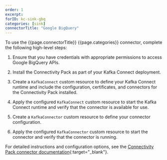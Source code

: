 ```yaml
---
order: 1
excerpt: 
forID: kc-sink-gbq
categories: [sink]
connectorTitle: "Google BigQuery"
---
```


To use the {{page.connectorTitle}} {{page.categories}} connector, complete the following high-level steps:

1. Ensure that you have credentials with appropriate permissions to access Google BigQuery APIs.

1. Install the Connectivity Pack as part of your Kafka Connect deployment.

1. Create a `KafkaConnect` custom resource to define your Kafka Connect runtime and include the configuration, certificates, and connectors for the Connectivity Pack installed.

1. Apply the configured `KafkaConnect` custom resource to start the Kafka Connect runtime and verify that the connector is available for use.

1. Create a `KafkaConnector` custom resource to define your connector configuration.

1. Apply the configured `KafkaConnector` custom resource to start the connector and verify that the connector is running.

For detailed instructions and configuration options, see the [Connectivity Pack connector documentation](https://github.com/ibm-messaging/connectivity-pack-kafka-connectors/blob/main/README.md){:target="_blank"}.